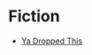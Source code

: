 <!-- TITLE: Fiction -->
<!-- SUBTITLE: A quick summary of Fiction -->

# Fiction
* [Ya Dropped This](fiction/ya-dropped-this)